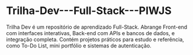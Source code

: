 # Trilha-Dev---Full-Stack---PIWJS
Trilha Dev é um repositório de aprendizado Full-Stack. Abrange Front-end com interfaces interativas, Back-end com APIs e bancos de dados, e integração completa. Contém projetos práticos para estudo e referência, como To-Do List, mini portfólio e sistemas de autenticação.
